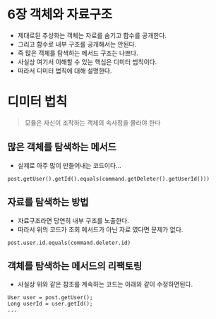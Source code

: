 # 6장 객체와 자료구조
* 제대로된 추상화는 객체는 자료를 숨기고 함수를 공개한다.
* 그리고 함수로 내부 구조를 공개해서는 안된다.
* 즉 많은 객체를 탐색하는 메서드 구조는 나쁘다.
* 사실상 여기서 이해할 수 있는 핵심은 디미터 법칙이다.
* 따라서 디미터 법칙에 대해 설명한다.


# 디미터 법칙
> 모듈은 자신이 조작하는 객체의 속사정을 몰라야 한다

## 많은 객체를 탐색하는 메서드
* 실제로 아주 많이 만들어내는 코드이다...
```
post.getUser().getId().equals(command.getDeleter().getUserId()))
```
## 자료를 탐색하는 방법
* 자료구조라면 당연히 내부 구조를 노출한다.
* 따라서 위의 코드가 조회 메서드가 아닌 자료 였다면 문제가 없다.
```
post.user.id.equals(command.deleter.id)
```

## 객체를 탐색하는 메서드의 리팩토링
* 사실상 위와 같은 참조를 계속하는 코드는 아래와 같이 수정하면된다.
```
User user = post.getUser();
Long userId = user.getId();
...
